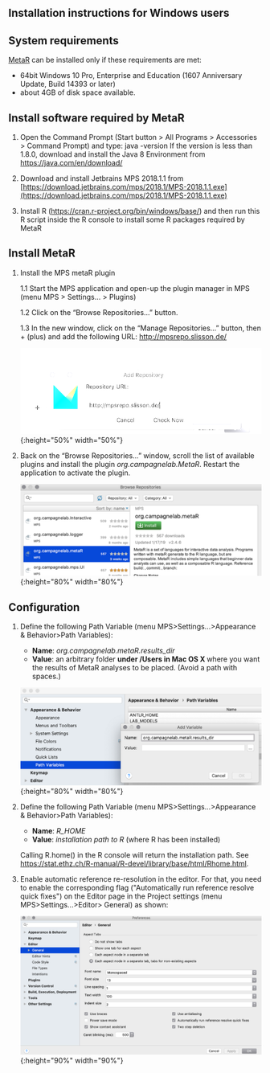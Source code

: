 ## Installation instructions for Windows users

System requirements
-
[MetaR](https://manuelesimi.github.io/MetaR/) can be installed only if these requirements are met:
* 64bit Windows 10 Pro, Enterprise and Education (1607 Anniversary Update, Build 14393 or later)
* about 4GB of disk space available.

Install software required by MetaR
-
1. Open the Command Prompt (Start button > All Programs > Accessories > Command Prompt) and type:
   java -version
   If the version is less than 1.8.0, download and install the Java 8 Environment from
   https://java.com/en/download/
    
2. Download and install Jetbrains MPS 2018.1.1 from [https://download.jetbrains.com/mps/2018.1/MPS-2018.1.1.exe](https://download.jetbrains.com/mps/2018.1/MPS-2018.1.1.exe)

3. Install R (https://cran.r-project.org/bin/windows/base/) and then run this R script inside the R console to install some R packages required by MetaR
   
Install MetaR
-    
1. Install the MPS metaR plugin
    
    1.1 Start the MPS application and open-up the plugin manager in MPS (menu MPS > Settings… > Plugins)
    
    1.2 Click on the “Browse Repositories…” button.
    
    1.3 In the new window, click on the “Manage Repositories…” button, then + (plus) and add the following URL: http://mpsrepo.slisson.de/
  
    ![Repo](../images/AddRepo.png){:height="50%" width="50%"}
    
2. Back on the “Browse Repositories…” window, scroll the list of available plugins and install the plugin _org.campagnelab.MetaR_. Restart the application to activate the plugin.
  
    ![PluginInstall](../images/MetaRPlugin.png){:height="80%" width="80%"}

Configuration
-    

1. Define the following Path Variable (menu MPS&gt;Settings...&gt;Appearance &amp; Behavior&gt;Path Variables):
    * **Name**: _org.campagnelab.metaR.results_dir_
    * **Value**: an arbitrary folder <strong>under /Users in Mac OS X </strong>where you want the results of MetaR analyses to be placed. (Avoid a path with spaces.)
  
    ![AddVariable](../images/AddVariable.png){:height="80%" width="80%"}

2. Define the following Path Variable (menu MPS>Settings…>Appearance & Behavior>Path Variables):

    * **Name**: _R_HOME_
    * **Value**: _installation path to R_ (where R has been installed)

   Calling R.home() in the R console will return the installation path. See https://stat.ethz.ch/R-manual/R-devel/library/base/html/Rhome.html. 

3. Enable automatic reference re-resolution in the editor. For that, you need to enable the corresponding flag ("Automatically run reference resolve quick fixes")
   on the Editor page in the Project settings (menu MPS&gt;Settings...&gt;Editor&gt; General) as shown: 
   
   ![QuickRef](../images/EnableQuickRefResolution.png){:height="90%" width="90%"}
